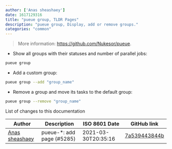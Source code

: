 ```yaml
---
author: ['Anas sheashaey']
date: 1617129316
title: "pueue group, TLDR Pages"
description: "pueue group, Display, add or remove groups."
categories: "common"
---
```

> More information: <https://github.com/Nukesor/pueue>.

- Show all groups with their statuses and number of parallel jobs:

```bash
pueue group
```

- Add a custom group:

```bash
pueue group --add "group_name"
```

- Remove a group and move its tasks to the default group:

```bash
pueue group --remove "group_name"
```
List of changes to this documentation


Author | Description | ISO 8601 Date | GitHub link
------|-----|-----|-----
[Anas sheashaey](mailto:she3sha3y5@gmail.com) | pueue-*: add page (#5285) | 2021-03-30T20:35:16 | [7a539443844b](https://github.com/tldr-pages/tldr/commit/7a539443844bfce6772ba0b2d829ca8e7b9934da)

